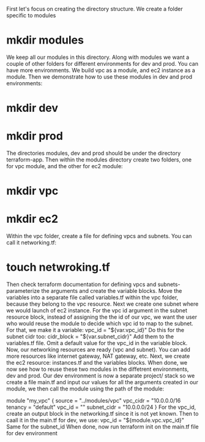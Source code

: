 First let's focus on creating the directory structure. We create a folder specific to modules
# mkdir modules
We keep all our modules in this directory. Along with modules we want a couple of other folders for different environments for dev and prod. You can have more environments. We build vpc as a module, and ec2 instance as a module. Then we demonstrate how to use these modules in dev and prod environments:
# mkdir dev
# mkdir prod
The directories modules, dev and prod should be under the directory terraform-app.
Then within the modules directory create two folders, one for vpc module, and the other for ec2 module:
# mkdir vpc
# mkdir ec2
Within the vpc folder, create a file for defining vpcs and subnets. You can call it networking.tf:
# touch netwroking.tf
Then check terraform documentation for defining vpcs and subnets-parameterize the arguments and create the variable blocks. Move the variables into a separate file called variables.tf within the vpc folder, because they belong to the vpc resource.
Next we create one subnet where we would launch of ec2 instance. For the vpc id argument in the subnet resource block, instead of assigning the the id of our vpc, we want the user who would reuse the module to decide which vpc id to map to the subnet. For that, we make it a variable: vpc_id = "${var.vpc_id}"
Do this for the subnet cidr too: cidr_block = "${var.subnet_cidr}"
Add them to the variables.tf file. Omit a default value for the vpc_id in the variable block. Now, our networking resources are ready (vpc and subnet).
You can add more resources like internet gateway, NAT gateway, etc.
Next, we create the ec2 resource: instances.tf and the variables blocks.
When done, we now see how to reuse these two modules in the diffetrent environments, dev and prod.
Our dev environment is now a separate project/ stack so we create a file main.tf and input our values for all the arguments created in our module, we then call the module using the path of the module:

module "my_vpc" {
    source = "../modules/vpc"
    vpc_cidr = "10.0.0.0/16
    tenancy = "default"
    vpc_id = ""
    subnet_cidr = "10.0.0.0/24
}
For the vpc_id, create an output block in the networking.tf since it is not yet known.
Then to caall it in the main.tf for dev, we use:
vpc_id = "${module.vpc.vpc_id}"
Same for the subnet_id
When done, now run terraform init on the main.tf file for dev environment